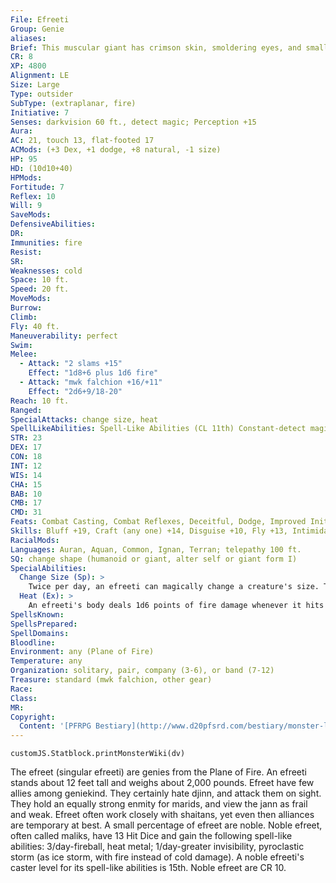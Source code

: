 ```yaml
---
File: Efreeti
Group: Genie
aliases: 
Brief: This muscular giant has crimson skin, smoldering eyes, and small black horns. Smoke rises in curls from its flesh.
CR: 8
XP: 4800
Alignment: LE
Size: Large
Type: outsider
SubType: (extraplanar, fire)
Initiative: 7
Senses: darkvision 60 ft., detect magic; Perception +15
Aura: 
AC: 21, touch 13, flat-footed 17
ACMods: (+3 Dex, +1 dodge, +8 natural, -1 size)
HP: 95
HD: (10d10+40)
HPMods: 
Fortitude: 7
Reflex: 10
Will: 9
SaveMods: 
DefensiveAbilities: 
DR: 
Immunities: fire
Resist: 
SR: 
Weaknesses: cold
Space: 10 ft.
Speed: 20 ft.
MoveMods: 
Burrow: 
Climb: 
Fly: 40 ft.
Maneuverability: perfect
Swim: 
Melee: 
  - Attack: "2 slams +15"
    Effect: "1d8+6 plus 1d6 fire"
  - Attack: "mwk falchion +16/+11"
    Effect: "2d6+9/18-20"
Reach: 10 ft.
Ranged: 
SpecialAttacks: change size, heat
SpellLikeAbilities: Spell-Like Abilities (CL 11th) Constant-detect magic At Will-plane shift (willing targets to elemental planes, Astral Plane, or Material Plane only), produce flame, pyrotechnics (DC 14), scorching ray 3/day-invisibility, quickened scorching ray, wall of fire (DC 16) 1/day-grant up to 3 wishes (to nongenies only), gaseous form, permanent image (DC 18)
STR: 23
DEX: 17
CON: 18
INT: 12
WIS: 14
CHA: 15
BAB: 10
CMB: 17
CMD: 31
Feats: Combat Casting, Combat Reflexes, Deceitful, Dodge, Improved InitiativeB, Quicken Spell-Like Ability (scorching ray)
Skills: Bluff +19, Craft (any one) +14, Disguise +10, Fly +13, Intimidate +15, Perception +15, Sense Motive +15, Spellcraft +14, Stealth +8
RacialMods: 
Languages: Auran, Aquan, Common, Ignan, Terran; telepathy 100 ft.
SQ: change shape (humanoid or giant, alter self or giant form I)
SpecialAbilities:
  Change Size (Sp): >
    Twice per day, an efreeti can magically change a creature's size. This works just like an enlarge person or reduce person spell (the efreeti chooses when using the ability), except that the ability can work on the efreeti. A DC 13 Fortitude save negates the effect. The save DC is Charisma-based. This is the equivalent of a 2nd-level spell.
  Heat (Ex): >
    An efreeti's body deals 1d6 points of fire damage whenever it hits in melee, or in each round it grapples.
SpellsKnown: 
SpellsPrepared: 
SpellDomains: 
Bloodline: 
Environment: any (Plane of Fire)
Temperature: any
Organization: solitary, pair, company (3-6), or band (7-12)
Treasure: standard (mwk falchion, other gear)
Race: 
Class: 
MR: 
Copyright:
  Content: '[PFRPG Bestiary](http://www.d20pfsrd.com/bestiary/monster-listings/outsiders/genie/efreeti)'
---
```

```dataviewjs
customJS.Statblock.printMonsterWiki(dv)
```
The efreet (singular efreeti) are genies from the Plane of Fire. An efreeti stands about 12 feet tall and weighs about 2,000 pounds. Efreet have few allies among geniekind. They certainly hate djinn, and attack them on sight. They hold an equally strong enmity for marids, and view the jann as frail and weak. Efreet often work closely with shaitans, yet even then alliances are temporary at best. A small percentage of efreet are noble. Noble efreet, often called maliks, have 13 Hit Dice and gain the following spell-like abilities: 3/day-fireball, heat metal; 1/day-greater invisibility, pyroclastic storm (as ice storm, with fire instead of cold damage). A noble efreeti's caster level for its spell-like abilities is 15th. Noble efreet are CR 10.
